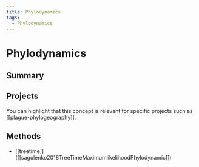 ```yaml
---
title: Phylodynamics
tags: 
  - Phylodynamics
---
```


# Phylodynamics

## Summary

## Projects

You can highlight that this concept is relevant for specific projects such as [[plague-phylogeography]].

## Methods

- [[treetime]] ([[sagulenko2018TreeTimeMaximumlikelihoodPhylodynamic]])